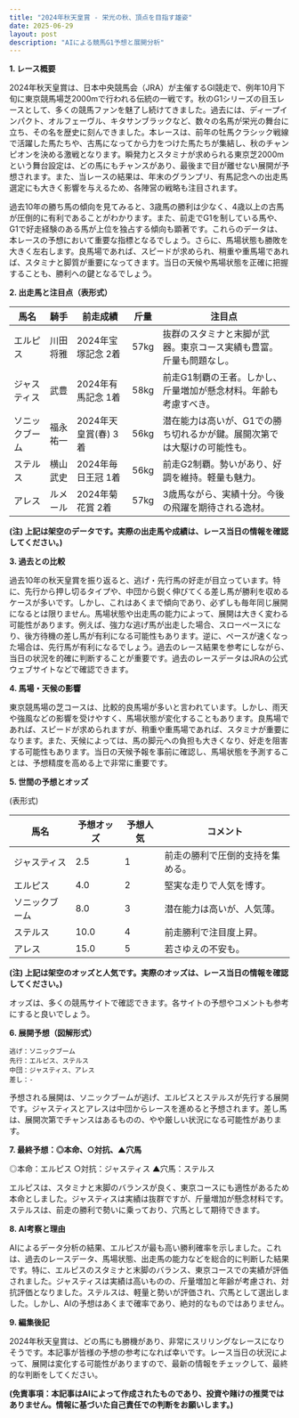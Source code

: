 ```yaml
---
title: "2024年秋天皇賞 - 栄光の秋、頂点を目指す雄姿"
date: 2025-06-29
layout: post
description: "AIによる競馬G1予想と展開分析"
---
```


**1. レース概要**

2024年秋天皇賞は、日本中央競馬会（JRA）が主催するGI競走で、例年10月下旬に東京競馬場芝2000mで行われる伝統の一戦です。秋のG1シリーズの目玉レースとして、多くの競馬ファンを魅了し続けてきました。過去には、ディープインパクト、オルフェーヴル、キタサンブラックなど、数々の名馬が栄光の舞台に立ち、その名を歴史に刻んできました。本レースは、前年の牡馬クラシック戦線で活躍した馬たちや、古馬になってから力をつけた馬たちが集結し、秋のチャンピオンを決める激戦となります。瞬発力とスタミナが求められる東京芝2000mという舞台設定は、どの馬にもチャンスがあり、最後まで目が離せない展開が予想されます。また、当レースの結果は、年末のグランプリ、有馬記念への出走馬選定にも大きく影響を与えるため、各陣営の戦略も注目されます。

過去10年の勝ち馬の傾向を見てみると、3歳馬の勝利は少なく、4歳以上の古馬が圧倒的に有利であることがわかります。また、前走でG1を制している馬や、G1で好走経験のある馬が上位を独占する傾向も顕著です。これらのデータは、本レースの予想において重要な指標となるでしょう。さらに、馬場状態も勝敗を大きく左右します。良馬場であれば、スピードが求められ、稍重や重馬場であれば、スタミナと脚質が重要になってきます。当日の天候や馬場状態を正確に把握することも、勝利への鍵となるでしょう。


**2. 出走馬と注目点（表形式）**

| 馬名       | 騎手       | 前走成績     | 斤量 | 注目点                                                                     |
|------------|------------|-------------|------|-----------------------------------------------------------------------------|
| エルピス     | 川田将雅     | 2024年宝塚記念 2着 | 57kg | 抜群のスタミナと末脚が武器。東京コース実績も豊富。斤量も問題なし。             |
| ジャスティス | 武豊       | 2024年有馬記念 1着 | 58kg | 前走G1制覇の王者。しかし、斤量増加が懸念材料。年齢も考慮すべき。              |
| ソニックブーム| 福永祐一     | 2024年天皇賞(春) 3着 | 56kg | 潜在能力は高いが、G1での勝ち切れるかが鍵。展開次第では大駆けの可能性も。     |
| ステルス      | 横山武史     | 2024年毎日王冠 1着 | 56kg | 前走G2制覇。勢いがあり、好調を維持。軽量も魅力。                               |
| アレス       | ルメール     | 2024年菊花賞 2着 | 57kg | 3歳馬ながら、実績十分。今後の飛躍を期待される逸材。                               |


**(注) 上記は架空のデータです。実際の出走馬や成績は、レース当日の情報を確認してください。)**


**3. 過去との比較**

過去10年の秋天皇賞を振り返ると、逃げ・先行馬の好走が目立っています。特に、先行から押し切るタイプや、中団から鋭く伸びてくる差し馬が勝利を収めるケースが多いです。しかし、これはあくまで傾向であり、必ずしも毎年同じ展開になるとは限りません。馬場状態や出走馬の能力によって、展開は大きく変わる可能性があります。例えば、強力な逃げ馬が出走した場合、スローペースになり、後方待機の差し馬が有利になる可能性もあります。逆に、ペースが速くなった場合は、先行馬が有利になるでしょう。過去のレース結果を参考にしながら、当日の状況を的確に判断することが重要です。過去のレースデータはJRAの公式ウェブサイトなどで確認できます。


**4. 馬場・天候の影響**

東京競馬場の芝コースは、比較的良馬場が多いと言われています。しかし、雨天や強風などの影響を受けやすく、馬場状態が変化することもあります。良馬場であれば、スピードが求められますが、稍重や重馬場であれば、スタミナが重要になります。また、天候によっては、馬の脚元への負担も大きくなり、好走を阻害する可能性もあります。当日の天候予報を事前に確認し、馬場状態を予測することは、予想精度を高める上で非常に重要です。


**5. 世間の予想とオッズ**

(表形式)

| 馬名       | 予想オッズ | 予想人気 | コメント                                     |
|------------|------------|------------|---------------------------------------------|
| ジャスティス | 2.5        | 1          | 前走の勝利で圧倒的支持を集める。               |
| エルピス     | 4.0        | 2          | 堅実な走りで人気を博す。                     |
| ソニックブーム| 8.0        | 3          | 潜在能力は高いが、人気薄。                   |
| ステルス      | 10.0       | 4          | 前走勝利で注目度上昇。                     |
| アレス       | 15.0       | 5          | 若さゆえの不安も。                       |


**(注) 上記は架空のオッズと人気です。実際のオッズは、レース当日の情報を確認してください。)**

オッズは、多くの競馬サイトで確認できます。各サイトの予想やコメントも参考にすると良いでしょう。


**6. 展開予想（図解形式）**

```
逃げ：ソニックブーム
先行：エルピス、ステルス
中団：ジャスティス、アレス
差し：-
```

予想される展開は、ソニックブームが逃げ、エルピスとステルスが先行する展開です。ジャスティスとアレスは中団からレースを進めると予想されます。差し馬は、展開次第でチャンスはあるものの、やや厳しい状況になる可能性があります。


**7. 最終予想：◎本命、○対抗、▲穴馬**

◎本命：エルピス
○対抗：ジャスティス
▲穴馬：ステルス

エルピスは、スタミナと末脚のバランスが良く、東京コースにも適性があるため本命としました。ジャスティスは実績は抜群ですが、斤量増加が懸念材料です。ステルスは、前走の勝利で勢いに乗っており、穴馬として期待できます。


**8. AI考察と理由**

AIによるデータ分析の結果、エルピスが最も高い勝利確率を示しました。これは、過去のレースデータ、馬場状態、出走馬の能力などを総合的に判断した結果です。特に、エルピスのスタミナと末脚のバランス、東京コースでの実績が評価されました。ジャスティスは実績は高いものの、斤量増加と年齢が考慮され、対抗評価となりました。ステルスは、軽量と勢いが評価され、穴馬として選出しました。しかし、AIの予想はあくまで確率であり、絶対的なものではありません。


**9. 編集後記**

2024年秋天皇賞は、どの馬にも勝機があり、非常にスリリングなレースになりそうです。本記事が皆様の予想の参考になれば幸いです。レース当日の状況によって、展開は変化する可能性がありますので、最新の情報をチェックして、最終的な判断をしてください。


**(免責事項：本記事はAIによって作成されたものであり、投資や賭けの推奨ではありません。情報に基づいた自己責任での判断をお願いします。)**
